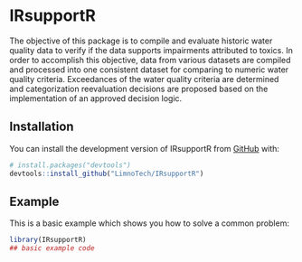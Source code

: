 
<!-- README.md is generated from README.Rmd. Please edit that file -->

# IRsupportR

<!-- badges: start -->
<!-- badges: end -->

The objective of this package is to compile and evaluate historic water
quality data to verify if the data supports impairments attributed to
toxics. In order to accomplish this objective, data from various
datasets are compiled and processed into one consistent dataset for
comparing to numeric water quality criteria. Exceedances of the water
quality criteria are determined and categorization reevaluation
decisions are proposed based on the implementation of an approved
decision logic.

## Installation

You can install the development version of IRsupportR from
[GitHub](https://github.com/) with:

``` r
# install.packages("devtools")
devtools::install_github("LimnoTech/IRsupportR")
```

## Example

This is a basic example which shows you how to solve a common problem:

``` r
library(IRsupportR)
## basic example code
```

